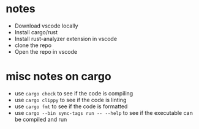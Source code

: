 # notes

- Download vscode locally
- Install cargo/rust
- Install rust-analyzer extension in vscode
- clone the repo
- Open the repo in vscode

# misc notes on cargo

- use `cargo check` to see if the code is compiling
- use `cargo clippy` to see if the code is linting
- use `cargo fmt` to see if the code is formatted
- use `cargo --bin sync-tags run -- --help` to see if the executable can be compiled and run
